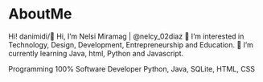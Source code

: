 # AboutMe
Hi!
danimidi/👋 Hi, I’m Nelsi Miramag 
| @nelcy_02diaz 👀 I’m interested in Technology, Design, Development, Entrepreneurship and Education. 
🌱 I’m currently learning Java, html, Python and Javascript. 

Programming 100%
Software Developer Python, Java, SQLite, HTML, CSS
